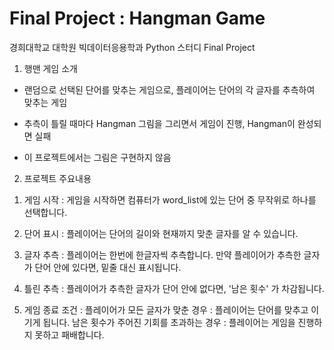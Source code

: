 # Final Project : Hangman Game 

경희대학교 대학원 빅데이터응용학과 Python 스터디 Final Project
1. 행맨 게임 소개

- 랜덤으로 선택된 단어를 맞추는 게임으로, 플레이어는 단어의 각 글자를 추측하여 맞추는 게임

- 추측이 틀릴 때마다 Hangman 그림을 그리면서 게임이 진행, Hangman이 완성되면 실패

- 이 프로젝트에서는 그림은 구현하지 않음


2. 프로젝트 주요내용

1) 게임 시작 : 게임을 시작하면 컴퓨터가 word_list에 있는 단어 중 무작위로 하나를 선택합니다.

2) 단어 표시 : 플레이어는 단어의 길이와 현재까지 맞춘 글자를 알 수 있습니다.

3) 글자 추측 : 플레이어는 한번에 한글자씩 추측합니다. 만약 플레이어가 추측한 글자가 단어 안에 있다면, 밑줄 대신 표시됩니다. 

4) 틀린 추측 : 플레이어가 추측한 글자가 단어 안에 없다면, '남은 횟수' 가 차감됩니다.

5) 게임 종료 조건 :
   플레이어가 모든 글자가 맞춘 경우 : 플레이어는 단어를 맞추고 이기게 됩니다.
   남은 횟수가 주어진 기회를 초과하는 경우 : 플레이어는 게임을 진행하지 못하고 패배합니다.




